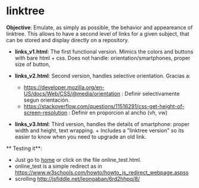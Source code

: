 # linktree

**Objective**: Emulate, as simply as possible, the behavior and appeareance of linktree. This allows to have a second level of links for a given subject, that can be stored and display directly on a repository.

* **links_v1.html**: The first functional version. Mimics the colors and buttons with bare html + css. Does not handle: orientation/smartphones, proper size of button,

* **links_v2.html**: Second version, handles selective orientation. Gracias a:
  * https://developer.mozilla.org/en-US/docs/Web/CSS/@media/orientation : Definir selectivamente segun orientación.
  * https://stackoverflow.com/questions/11516291/css-get-height-of-screen-resolution : Definir en proporcion al ancho (vh, vw)

* **links_v3.html**: Third version, handles the details of smartphone: proper width and height, text wrapping. + Includes a "linktree version" so its easier to know when you need to upgrade an old link.

** Testing it**:
  * Just go to [home](https://htmlpreview.github.io/?https://github.com/sebastiandres/linktree/blob/main/home.html) or click on the file online_test.html.
  * online_test is a simple redirect as in https://www.w3schools.com/howto/howto_js_redirect_webpage.aspss
  * scrolling http://jsfiddle.net/leongaban/6rd2hhpq/8/